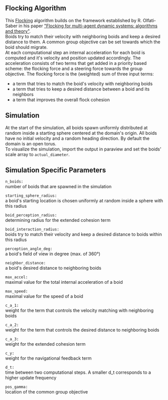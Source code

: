 
## Flocking Algorithm
This [Flocking](https://en.wikipedia.org/wiki/Flocking_(behavior)) algorithm builds on the framework established by R. Olfati-Saber in his paper ["Flocking for multi-agent dynamic systems: algorithms and theory"](https://ieeexplore.ieee.org/document/1605401?arnumber=1605401).  
Boids try to match their velocity with neighboring boids and keep a desired distance to them. A common group objective can be set towards which the boid should migrate.   
At each computational step an internal acceleration for each boid is computed and it's velocity and position updated accordingly. The acceleration consists of two terms that get added in a priority based scheme: the flocking force and a steering force towards the group objective. The flocking force is the (weighted) sum of three input terms:  
 - a term that tries to match the boid's velocity with neighboring boids  
 - a term that tries to keep a desired distance between a boid and its neighbors  
 - a term that improves the overall flock cohesion 

## Simulation
At the start of the simulation, all boids spawn uniformly distributed at random inside a starting sphere centered at the domain's origin. All boids have no initial velocity and a random heading direction. By default the domain is an open torus.  
To visualize the simulation, import the output in paraview and set the boids' scale array to ```actual_diameter```.

## Simulation Specific Parameters
```n_boids:```  
 number of boids that are spawned in the simulation  
 
```starting_sphere_radius:```   
a boid's starting location is chosen uniformly at random inside a sphere with this radius  

```boid_perception_radius:```   
determining radius for the extended cohesion term  

```boid_interaction_radius:```  
boids try to match their velocity and keep a desired distance to boids within this radius

```perception_angle_deg:```     
a boid's field of view in degree (max. of 360°)

```neighbor_distance:```        
a boid's desired distance to neighboring boids  

```max_accel:```                
maximal value for the total internal acceleration of a boid

```max_speed:```                
maximal value for the speed of a boid  

```c_a_1:```                     
weight for the term that controls the velocity matching with neighboring boids  

```c_a_2:```                    
weight for the term that controls the desired distance to neighboring boids  

```c_a_3:```                   
weight for the extended cohesion term  

```c_y:```                    
weight for the navigational feedback term  

```d_t:```  
time between two computational steps. A smaller d_t corresponds to a higher update frequency  

```pos_gamma:```                  
location of the common group objective  

